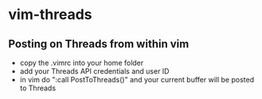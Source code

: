 # vim-threads
## Posting on Threads from within vim

- copy the .vimrc into your home folder
- add your Threads API credentials and user ID
- in vim do ":call PostToThreads()" and your current buffer will be posted to Threads
